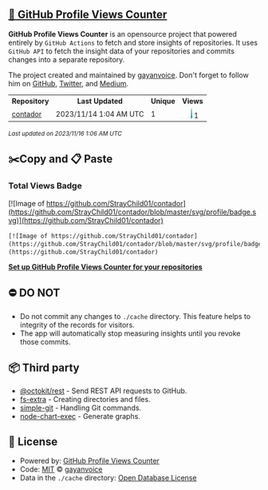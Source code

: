 ## [🚀 GitHub Profile Views Counter](https://github.com/gayanvoice/github-profile-views-counter)
**GitHub Profile Views Counter** is an opensource project that powered entirely by  `GitHub Actions` to fetch and store insights of repositories.
It uses `GitHub API` to fetch the insight data of your repositories and commits changes into a separate repository.

The project created and maintained by [gayanvoice](https://github.com/gayanvoice). Don't forget to follow him on [GitHub](https://github.com/gayanvoice), [Twitter](https://twitter.com/gayanvoice), and [Medium](https://gayanvoice.medium.com/).

<table>
	<tr>
		<th>
			Repository
		</th>
		<th>
			Last Updated
		</th>
		<th>
			Unique
		</th>
		<th>
			Views
		</th>
	</tr>
	<tr>
		<td>
			<a href="https://github.com/StrayChild01/contador/tree/master/readme/706229382/year.md">
				contador
			</a>
		</td>
		<td>
			2023/11/14 1:04 AM UTC
		</td>
		<td>
			1
		</td>
		<td>
			<img alt="Response time graph" src="https://github.com/StrayChild01/contador/raw/master/graph/706229382/small/year.png" height="20"> 1
		</td>
	</tr>
</table>

<small><i>Last updated on 2023/11/16 1:06 AM UTC</i></small>

## ✂️Copy and 📋 Paste
### Total Views Badge
[![Image of https://github.com/StrayChild01/contador](https://github.com/StrayChild01/contador/blob/master/svg/profile/badge.svg)](https://github.com/StrayChild01/contador)

```readme
[![Image of https://github.com/StrayChild01/contador](https://github.com/StrayChild01/contador/blob/master/svg/profile/badge.svg)](https://github.com/StrayChild01/contador)
```
[**Set up GitHub Profile Views Counter for your repositories**](https://github.com/gayanvoice/github-profile-views-counter)
## ⛔ DO NOT
- Do not commit any changes to `./cache` directory. This feature helps to integrity of the records for visitors.
- The app will automatically stop measuring insights until you revoke those commits.
## 📦 Third party

- [@octokit/rest](https://www.npmjs.com/package/@octokit/rest) - Send REST API requests to GitHub.
- [fs-extra](https://www.npmjs.com/package/fs-extra) - Creating directories and files.
- [simple-git](https://www.npmjs.com/package/simple-git) - Handling Git commands.
- [node-chart-exec](https://www.npmjs.com/package/node-chart-exec) - Generate graphs.
## 📄 License
- Powered by: [GitHub Profile Views Counter](https://github.com/gayanvoice/github-profile-views-counter)
- Code: [MIT](./LICENSE) © [gayanvoice](https://github.com/gayanvoice)
- Data in the `./cache` directory: [Open Database License](https://opendatacommons.org/licenses/odbl/1-0/)